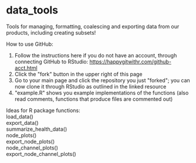 # data_tools
Tools for managing, formatting, coalescing and exporting data from our products, including creating subsets!

How to use GitHub:

1. Follow the instructions here if you do not have an account, through connecting GitHub to RStudio: https://happygitwithr.com/github-acct.html  
2. Click the "fork" button in the upper right of this page  
3. Go to your main page and click the repository you just "forked"; you can now clone it through RStudio as outlined in the linked resource  
4. "example.R" shows you example implementations of the functions (also read comments, functions that produce files are commented out)

Ideas for R package functions:  
load_data()  
export_data()  
summarize_health_data()  
node_plots()  
export_node_plots()  
node_channel_plots()  
export_node_channel_plots()